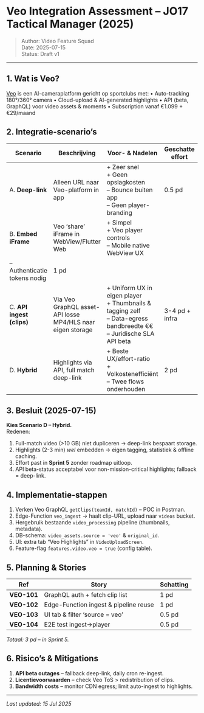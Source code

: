 # Veo Integration Assessment – JO17 Tactical Manager (2025)

> Author: Video Feature Squad  
> Date: 2025-07-15  
> Status: Draft v1

---

## 1. Wat is Veo?
[Veo](https://www.veo.co) is een AI-camera­platform gericht op sportclubs met:
• Auto-tracking 180°/360° camera
• Cloud-upload & AI-generated highlights
• API (beta, GraphQL) voor video assets & moments
• Subscription vanaf €1.099 + €29/maand

## 2. Integratie-scenario’s

| Scenario | Beschrijving | Voor- & Nadelen | Geschatte effort |
|----------|-------------|-----------------|------------------|
| A. **Deep-link** | Alleen URL naar Veo-platform in app | + Zeer snel<br>+ Geen opslagkosten<br>– Bounce buiten app<br>– Geen player-branding | 0.5 pd |
| B. **Embed iFrame** | Veo ‘share’ iFrame in WebView/Flutter Web | + Simpel<br>+ Veo player controls<br>– Mobile native WebView UX
– Authenticatie tokens nodig | 1 pd |
| C. **API ingest (clips)** | Via Veo GraphQL asset-API losse MP4/HLS naar eigen storage | + Uniform UX in eigen player<br>+ Thumbnails & tagging zelf<br>– Data-egress bandbreedte €€<br>– Juridische SLA API beta | 3-4 pd + infra |
| D. **Hybrid** | Highlights via API, full match deep-link | + Beste UX/effort-ratio<br>+ Volkostenefficiënt<br>– Twee flows onderhouden | 2 pd |

## 3. Besluit (2025-07-15)

**Kies Scenario D – Hybrid.**  
Redenen:
1. Full-match video (>10 GB) niet dupliceren → deep-link bespaart storage.  
2. Highlights (2-3 min) _wel_ embedden → eigen tagging, statistiek & offline caching.  
3. Effort past in **Sprint 5** zonder roadmap uitloop.  
4. API beta-status acceptabel voor non-mission-critical highlights; fallback = deep-link.

## 4. Implementatie-stappen

1. Verken Veo GraphQL `getClips(teamId, matchId)` – POC in Postman.  
2. Edge-Function `veo_ingest` → haalt clip-URL, upload naar `videos` bucket.  
3. Hergebruik bestaande `video_processing` pipeline (thumbnails, metadata).  
4. DB-schema: `video_assets.source = 'veo'` & `original_id`.  
5. UI: extra tab “Veo Highlights” in `VideoUploadScreen`.  
6. Feature-flag `features.video.veo = true` (config table).

## 5. Planning & Stories

| Ref | Story | Schatting |
|-----|-------|-----------|
| **VEO-101** | GraphQL auth + fetch clip list | 1 pd |
| **VEO-102** | Edge-Function ingest & pipeline reuse | 1 pd |
| **VEO-103** | UI tab & filter ‘source = veo’ | 0.5 pd |
| **VEO-104** | E2E test ingest→player | 0.5 pd |

_Totaal: 3 pd – in Sprint 5._

## 6. Risico’s & Mitigations

1. **API beta outages** – fallback deep-link, daily cron re-ingest.  
2. **Licentievoorwaarden** – check Veo ToS > redistribution of clips.  
3. **Bandwidth costs** – monitor CDN egress; limit auto-ingest to highlights.  

---
_Last updated: 15 Jul 2025_